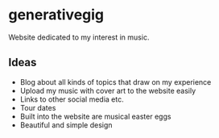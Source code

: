 # generativegig
Website dedicated to my interest in music.

## Ideas

- Blog about all kinds of topics that draw on my experience
- Upload my music with cover art to the website easily
- Links to other social media etc.
- Tour dates
- Built into the website are musical easter eggs
- Beautiful and simple design

